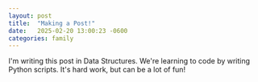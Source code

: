 ```yaml
---
layout: post
title:  "Making a Post!"
date:   2025-02-20 13:00:23 -0600
categories: family
---
```


I'm writing this post in Data Structures. We're learning to code by writing Python scripts. It's hard work, but can be a lot of fun!